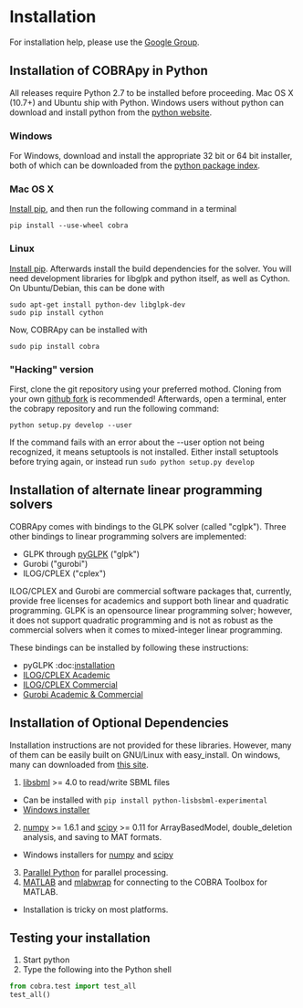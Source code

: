 # Installation
For installation help, please use the
[Google Group](http://groups.google.com/group/cobra-pie).

## Installation of COBRApy in Python
All releases require Python 2.7 to be installed before proceeding. 
Mac OS X (10.7+) and Ubuntu ship with Python. Windows users without python 
can download and install python from the [python 
website](http://www.python.org/download/releases/2.7.6/).


### Windows
For Windows, download and install the appropriate 32 bit or 64 bit installer,
both of which can be downloaded from the [python package
index](https://pypi.python.org/pypi/cobra/).

### Mac OS X
[Install pip](http://pip.readthedocs.org/en/latest/installing.html), and then
run the following command in a terminal

    pip install --use-wheel cobra

### Linux
[Install pip](http://pip.readthedocs.org/en/latest/installing.html). Afterwards
install the build dependencies for the solver. You will need development
libraries for libglpk and python itself, as well as Cython. On Ubuntu/Debian,
this can be done with

    sudo apt-get install python-dev libglpk-dev
    sudo pip install cython

Now, COBRApy can be installed with

    sudo pip install cobra


### "Hacking" version
First, clone the git repository using your preferred mothod. Cloning from your
own [github fork](https://help.github.com/articles/fork-a-repo) is recommended!
Afterwards, open a terminal, enter the cobrapy repository and run the following command:

    python setup.py develop --user

If the command fails with an error about the --user option not being recognized,
it means setuptools is not installed. Either install setuptools before
trying again, or instead run ```sudo python setup.py develop```

## Installation of alternate linear programming solvers
COBRApy comes with bindings to the GLPK solver (called "cglpk"). Three other
bindings to linear programming solvers are implemented:

 * GLPK through [pyGLPK](http://tfinley.net/software/pyglpk/) ("glpk")
 * Gurobi ("gurobi")
 * ILOG/CPLEX ("cplex")

ILOG/CPLEX and Gurobi are commercial software packages that, currently, 
provide free licenses for academics and support both linear and quadratic 
programming. GLPK is an opensource linear programming solver; however, it 
does not support quadratic programming and is not as robust as the 
commercial solvers when it comes to mixed-integer linear programming.

These bindings can be installed by following these instructions:

 * pyGLPK :doc:[installation](documentation_builder/pyglpk_install.rst)
 * [ILOG/CPLEX Academic](https://www.ibm.com/developerworks/university/academicinitiative/)
 * [ILOG/CPLEX Commercial](http://www.ibm.com/software/integration/optimization/cplex-optimizer/)
 * [Gurobi Academic & Commercial](http://gurobi.com)

## Installation of Optional Dependencies
Installation instructions are not provided for these libraries. However, 
many of them can be easily built on GNU/Linux with easy_install. On windows, 
many can downloaded from [this site](http://www.lfd.uci.edu/~gohlke/pythonlibs/).

1. [libsbml](http://sbml.org) >= 4.0 to read/write SBML files
  * Can be installed with ```pip install python-lisbsbml-experimental```
  * [Windows installer](http://www.lfd.uci.edu/~gohlke/pythonlibs/#libsbml)
2. [numpy](http://numpy.org) >= 1.6.1 and [scipy](http://scipy.org) >= 0.11 for
   ArrayBasedModel, double_deletion analysis, and saving to MAT formats.
  * Windows installers for 
  [numpy](http://www.lfd.uci.edu/~gohlke/pythonlibs/#numpy) and 
  [scipy](http://www.lfd.uci.edu/~gohlke/pythonlibs/#scipy)
3. [Parallel Python](http://parallelpython.org) for parallel processing.
4. [MATLAB](http://mathworks.com) and 
   [mlabwrap](http://mlabwrap.sourceforge.net) for connecting to the COBRA 
   Toolbox for MATLAB.
  * Installation is tricky on most platforms.


## Testing your installation
1. Start python
2. Type the following into the Python shell

```python
from cobra.test import test_all
test_all()
```

